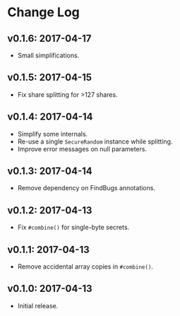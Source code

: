 # Change Log

## v0.1.6: 2017-04-17

* Small simplifications.

## v0.1.5: 2017-04-15

* Fix share splitting for >127 shares.

## v0.1.4: 2017-04-14

* Simplify some internals.
* Re-use a single `SecureRandom` instance while splitting.
* Improve error messages on null parameters.

## v0.1.3: 2017-04-14

* Remove dependency on FindBugs annotations.

## v0.1.2: 2017-04-13

* Fix `#combine()` for single-byte secrets.

## v0.1.1: 2017-04-13

* Remove accidental array copies in `#combine()`.

## v0.1.0: 2017-04-13

* Initial release.